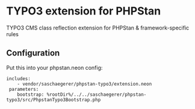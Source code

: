 # TYPO3 extension for PHPStan

TYPO3 CMS class reflection extension for PHPStan &amp; framework-specific rules

## Configuration
Put this into your phpstan.neon config:

```
includes:
	- vendor/saschaegerer/phpstan-typo3/extension.neon
 parameters:
    bootstrap: %rootDir%/../../saschaegerer/phpstan-typo3/src/PhpstanTypo3Bootstrap.php
```
